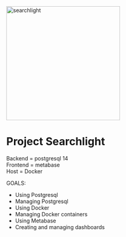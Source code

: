 <img src="https://github.com/PingBackHome/searchlight/assets/115549820/d470a888-f147-4224-bbbe-d4bdc3345083" alt="searchlight" width="300"/>


# Project Searchlight


Backend   =  postgresql 14\
Frontend  =  metabase\
Host      =  Docker

GOALS:

-  Using Postgresql
-  Managing Postgresql
-  Using Docker
-  Managing Docker containers
-  Using Metabase
-  Creating and managing dashboards
